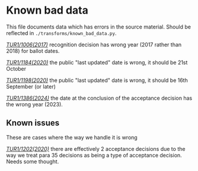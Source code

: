 # Known bad data

This file documents data which has errors in the source material. Should be reflected in `./transforms/known_bad_data.py`.

[*TUR1/1006(2017)*](https://www.gov.uk/government/publications/cac-outcome-unite-the-union-wheelbase-engineering-ltd) recognition decision has wrong year (2017 rather than 2018) for ballot dates.

[*TUR1/1184(2020)*](https://www.gov.uk/government/publications/cac-outcome-unite-the-union-noble-foods-ltd) the public "last updated" date is wrong, it should be 21st October

[*TUR1/1198(2020)*](https://www.gov.uk/government/publications/cac-outcome-unite-the-union-knapp-uk-ltd) the public "last updated" date is wrong, it should be 16th September (or later)

[*TUR1/1386(2024)*](https://www.gov.uk/government/publications/cac-outcome-community-euro-car-parts-2) the date at the conclusion of the acceptance decision has the wrong year (2023).

## Known issues

These are cases where the way we handle it is wrong

[*TUR1/1202(2020)*](https://www.gov.uk/government/publications/cac-outcome-unite-the-union-wates-living-space) there are effectively 2 acceptance decisions due to the way we treat para 35 decisions as being a type of acceptance decision. Needs some thought.

